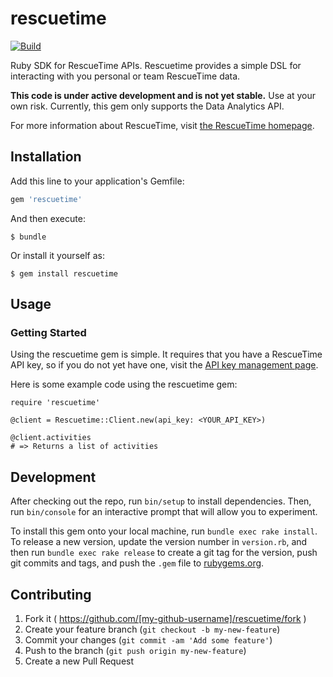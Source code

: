 rescuetime
==========
[![Build](https://img.shields.io/travis/leesharma/rescuetime.svg?style=flat-square)](https://travis-ci.org/leesharma/rescuetime)

Ruby SDK for RescueTime APIs. Rescuetime provides a simple DSL for interacting
with you personal or team RescueTime data.

**This code is under active development and is not yet stable.** Use at your own
risk. Currently, this gem only supports the Data Analytics API.

For more information about RescueTime, visit [the RescueTime homepage](https://www.rescuetime.com).

## Installation

Add this line to your application's Gemfile:

```ruby
gem 'rescuetime'
```

And then execute:

    $ bundle

Or install it yourself as:

    $ gem install rescuetime

## Usage

### Getting Started

Using the rescuetime gem is simple. It requires that you have a RescueTime API
key, so if you do not yet have one, visit the [API key management page](https://www.rescuetime.com/anapi/manage).

Here is some example code using the rescuetime gem:

    require 'rescuetime'

    @client = Rescuetime::Client.new(api_key: <YOUR_API_KEY>)

    @client.activities
    # => Returns a list of activities

## Development

After checking out the repo, run `bin/setup` to install dependencies. Then, run `bin/console` for an interactive prompt that will allow you to experiment.

To install this gem onto your local machine, run `bundle exec rake install`. To release a new version, update the version number in `version.rb`, and then run `bundle exec rake release` to create a git tag for the version, push git commits and tags, and push the `.gem` file to [rubygems.org](https://rubygems.org).

## Contributing

1. Fork it ( https://github.com/[my-github-username]/rescuetime/fork )
2. Create your feature branch (`git checkout -b my-new-feature`)
3. Commit your changes (`git commit -am 'Add some feature'`)
4. Push to the branch (`git push origin my-new-feature`)
5. Create a new Pull Request
